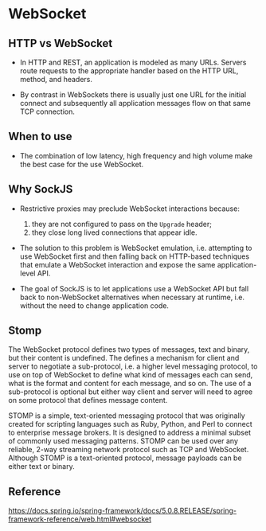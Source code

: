 # WebSocket

## HTTP vs WebSocket
* In HTTP and REST, an application is modeled as many URLs. Servers route requests to the appropriate handler based on the HTTP URL, method, and headers.

* By contrast in WebSockets there is usually just one URL for the initial connect and subsequently all application messages flow on that same TCP connection.

## When to use

* The combination of low latency, high frequency and high volume make the best case for the use WebSocket.

## Why SockJS

* Restrictive proxies may preclude WebSocket interactions because:
    1. they are not configured to pass on the `Upgrade` header;
    2. they close long lived connections that appear idle.
    
* The solution to this problem is WebSocket emulation, i.e. attempting to use WebSocket first and then falling back on HTTP-based techniques that emulate a WebSocket interaction and expose the same application-level API.

* The goal of SockJS is to let applications use a WebSocket API but fall back to non-WebSocket alternatives when necessary at runtime, i.e. without the need to change application code.

## Stomp

The WebSocket protocol defines two types of messages, text and binary, but their content is undefined. The defines a mechanism for client and server to negotiate a sub-protocol, i.e. a higher level messaging protocol, to use on top of WebSocket to define what kind of messages each can send, what is the format and content for each message, and so on. The use of a sub-protocol is optional but either way client and server will need to agree on some protocol that defines message content.

STOMP is a simple, text-oriented messaging protocol that was originally created for scripting languages such as Ruby, Python, and Perl to connect to enterprise message brokers. It is designed to address a minimal subset of commonly used messaging patterns. STOMP can be used over any reliable, 2-way streaming network protocol such as TCP and WebSocket. Although STOMP is a text-oriented protocol, message payloads can be either text or binary.

## Reference

https://docs.spring.io/spring-framework/docs/5.0.8.RELEASE/spring-framework-reference/web.html#websocket
